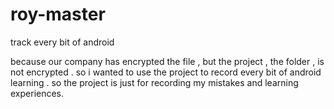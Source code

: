 # roy-master
track every bit of android 

because our company has encrypted the file , but the project , the folder , is not encrypted . so i wanted to use the project to record every
bit of android learning . so the project is just for recording my mistakes and learning experiences.
